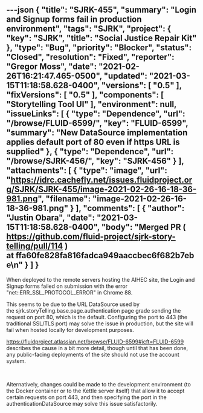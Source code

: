 ---json
{
  "title": "SJRK-455",
  "summary": "Login and Signup forms fail in production environment",
  "tags": "SJRK",
  "project": {
    "key": "SJRK",
    "title": "Social Justice Repair Kit"
  },
  "type": "Bug",
  "priority": "Blocker",
  "status": "Closed",
  "resolution": "Fixed",
  "reporter": "Gregor Moss",
  "date": "2021-02-26T16:21:47.465-0500",
  "updated": "2021-03-15T11:18:58.628-0400",
  "versions": [
    "0.5"
  ],
  "fixVersions": [
    "0.5"
  ],
  "components": [
    "Storytelling Tool UI"
  ],
  "environment": null,
  "issueLinks": [
    {
      "type": "Dependence",
      "url": "/browse/FLUID-6599/",
      "key": "FLUID-6599",
      "summary": "New DataSource implementation applies default port of 80 even if https URL is supplied"
    },
    {
      "type": "Dependence",
      "url": "/browse/SJRK-456/",
      "key": "SJRK-456"
    }
  ],
  "attachments": [
    {
      "type": "image",
      "url": "https://idrc.cachefly.net/issues.fluidproject.org/SJRK/SJRK-455/image-2021-02-26-16-18-36-981.png",
      "filename": "image-2021-02-26-16-18-36-981.png"
    }
  ],
  "comments": [
    {
      "author": "Justin Obara",
      "date": "2021-03-15T11:18:58.628-0400",
      "body": "Merged PR ( <https://github.com/fluid-project/sjrk-story-telling/pull/114> ) at ffa60fe828fa816fadca949aaccbec6f682b7ebe\n"
    }
  ]
}
---
When deployed to the remote servers hosting the AIHEC site, the Login and Signup forms failed on submission with the error "net::ERR\_SSL\_PROTOCOL\_ERROR" in Chrome 88.

<!-- media: file f8cbdd52-3ae5-447d-a3a4-21ceafd8a314 -->

This seems to be due to the URL DataSource used by the sjrk.storyTelling.base.page.authentication page grade sending the request on port 80, which is the default. Configuring the port to 443 (the traditional SSL/TLS port) may solve the issue in production, but the site will fail when hosted locally for development purposes.

<https://fluidproject.atlassian.net/browse/FLUID-6599#icft=FLUID-6599> describes the cause in a bit more detail, though until that has been done, any public-facing deployments of the site should not use the account system.

 

Alternatively, changes could be made to the development environment (to the Docker container or to the Kettle server itself) that allow it to accept certain requests on port 443, and then specifying the port in the authenticationDataSource may solve this issue satisfactorily.

        